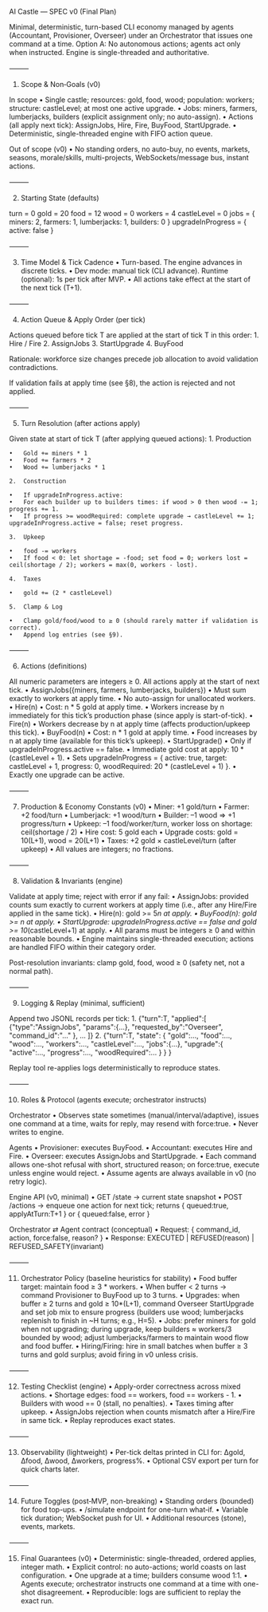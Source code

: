 AI Castle — SPEC v0 (Final Plan)

Minimal, deterministic, turn-based CLI economy managed by agents (Accountant, Provisioner, Overseer) under an Orchestrator that issues one command at a time. Option A: No autonomous actions; agents act only when instructed. Engine is single-threaded and authoritative.

⸻

1) Scope & Non‑Goals (v0)

In scope
	•	Single castle; resources: gold, food, wood; population: workers; structure: castleLevel; at most one active upgrade.
	•	Jobs: miners, farmers, lumberjacks, builders (explicit assignment only; no auto-assign).
	•	Actions (all apply next tick): AssignJobs, Hire, Fire, BuyFood, StartUpgrade.
	•	Deterministic, single-threaded engine with FIFO action queue.

Out of scope (v0)
	•	No standing orders, no auto-buy, no events, markets, seasons, morale/skills, multi-projects, WebSockets/message bus, instant actions.

⸻

2) Starting State (defaults)

turn = 0
gold = 20
food = 12
wood = 0
workers = 4
castleLevel = 0
jobs = { miners: 2, farmers: 1, lumberjacks: 1, builders: 0 }
upgradeInProgress = { active: false }


⸻

3) Time Model & Tick Cadence
	•	Turn-based. The engine advances in discrete ticks.
	•	Dev mode: manual tick (CLI advance). Runtime (optional): 1s per tick after MVP.
	•	All actions take effect at the start of the next tick (T+1).

⸻

4) Action Queue & Apply Order (per tick)

Actions queued before tick T are applied at the start of tick T in this order:
	1.	Hire / Fire
	2.	AssignJobs
	3.	StartUpgrade
	4.	BuyFood

Rationale: workforce size changes precede job allocation to avoid validation contradictions.

If validation fails at apply time (see §8), the action is rejected and not applied.

⸻

5) Turn Resolution (after actions apply)

Given state at start of tick T (after applying queued actions):
	1.	Production

	•	Gold += miners * 1
	•	Food += farmers * 2
	•	Wood += lumberjacks * 1

	2.	Construction

	•	If upgradeInProgress.active:
	•	For each builder up to builders times: if wood > 0 then wood -= 1; progress += 1.
	•	If progress >= woodRequired: complete upgrade → castleLevel += 1; upgradeInProgress.active = false; reset progress.

	3.	Upkeep

	•	food -= workers
	•	If food < 0: let shortage = -food; set food = 0; workers lost = ceil(shortage / 2); workers = max(0, workers - lost).

	4.	Taxes

	•	gold += (2 * castleLevel)

	5.	Clamp & Log

	•	Clamp gold/food/wood to ≥ 0 (should rarely matter if validation is correct).
	•	Append log entries (see §9).

⸻

6) Actions (definitions)

All numeric parameters are integers ≥ 0. All actions apply at the start of next tick.
	•	AssignJobs({miners, farmers, lumberjacks, builders})
	•	Must sum exactly to workers at apply time.
	•	No auto-assign for unallocated workers.
	•	Hire(n)
	•	Cost: n * 5 gold at apply time.
	•	Workers increase by n immediately for this tick’s production phase (since apply is start-of-tick).
	•	Fire(n)
	•	Workers decrease by n at apply time (affects production/upkeep this tick).
	•	BuyFood(n)
	•	Cost: n * 1 gold at apply time.
	•	Food increases by n at apply time (available for this tick’s upkeep).
	•	StartUpgrade()
	•	Only if upgradeInProgress.active == false.
	•	Immediate gold cost at apply: 10 * (castleLevel + 1).
	•	Sets upgradeInProgress = { active: true, target: castleLevel + 1, progress: 0, woodRequired: 20 * (castleLevel + 1) }.
	•	Exactly one upgrade can be active.

⸻

7) Production & Economy Constants (v0)
	•	Miner: +1 gold/turn
	•	Farmer: +2 food/turn
	•	Lumberjack: +1 wood/turn
	•	Builder: –1 wood ⇒ +1 progress/turn
	•	Upkeep: –1 food/worker/turn, worker loss on shortage: ceil(shortage / 2)
	•	Hire cost: 5 gold each
	•	Upgrade costs: gold = 10(L+1), wood = 20(L+1)
	•	Taxes: +2 gold × castleLevel/turn (after upkeep)
	•	All values are integers; no fractions.

⸻

8) Validation & Invariants (engine)

Validate at apply time; reject with error if any fail:
	•	AssignJobs: provided counts sum exactly to current workers at apply time (i.e., after any Hire/Fire applied in the same tick).
	•	Hire(n): gold >= 5*n at apply.
	•	BuyFood(n): gold >= n at apply.
	•	StartUpgrade: upgradeInProgress.active == false and gold >= 10*(castleLevel+1) at apply.
	•	All params must be integers ≥ 0 and within reasonable bounds.
	•	Engine maintains single-threaded execution; actions are handled FIFO within their category order.

Post-resolution invariants: clamp gold, food, wood ≥ 0 (safety net, not a normal path).

⸻

9) Logging & Replay (minimal, sufficient)

Append two JSONL records per tick:
	1.	{"turn":T, "applied":[ {"type":"AssignJobs", "params":{...}, "requested_by":"Overseer", "command_id":"..." }, ... ]}
	2.	{"turn":T, "state": { "gold":..., "food":..., "wood":..., "workers":..., "castleLevel":..., "jobs":{...}, "upgrade":{ "active":..., "progress":..., "woodRequired":... } } }

Replay tool re-applies logs deterministically to reproduce states.

⸻

10) Roles & Protocol (agents execute; orchestrator instructs)

Orchestrator
	•	Observes state sometimes (manual/interval/adaptive), issues one command at a time, waits for reply, may resend with force:true.
	•	Never writes to engine.

Agents
	•	Provisioner: executes BuyFood.
	•	Accountant: executes Hire and Fire.
	•	Overseer: executes AssignJobs and StartUpgrade.
	•	Each command allows one-shot refusal with short, structured reason; on force:true, execute unless engine would reject.
	•	Assume agents are always available in v0 (no retry logic).

Engine API (v0, minimal)
	•	GET /state → current state snapshot
	•	POST /actions → enqueue one action for next tick; returns { queued:true, applyAtTurn:T+1 } or { queued:false, error }

Orchestrator ⇄ Agent contract (conceptual)
	•	Request: { command_id, action, force:false, reason? }
	•	Response: EXECUTED | REFUSED(reason) | REFUSED_SAFETY(invariant)

⸻

11) Orchestrator Policy (baseline heuristics for stability)
	•	Food buffer target: maintain food ≥ 3 * workers.
	•	When buffer < 2 turns → command Provisioner to BuyFood up to 3 turns.
	•	Upgrades: when buffer ≥ 2 turns and gold ≥ 10*(L+1), command Overseer StartUpgrade and set job mix to ensure progress (builders use wood; lumberjacks replenish to finish in ~H turns; e.g., H=5).
	•	Jobs: prefer miners for gold when not upgrading; during upgrade, keep builders ≈ workers/3 bounded by wood; adjust lumberjacks/farmers to maintain wood flow and food buffer.
	•	Hiring/Firing: hire in small batches when buffer ≥ 3 turns and gold surplus; avoid firing in v0 unless crisis.

⸻

12) Testing Checklist (engine)
	•	Apply-order correctness across mixed actions.
	•	Shortage edges: food == workers, food == workers - 1.
	•	Builders with wood == 0 (stall, no penalties).
	•	Taxes timing after upkeep.
	•	AssignJobs rejection when counts mismatch after a Hire/Fire in same tick.
	•	Replay reproduces exact states.

⸻

13) Observability (lightweight)
	•	Per-tick deltas printed in CLI for: Δgold, Δfood, Δwood, Δworkers, progress%.
	•	Optional CSV export per turn for quick charts later.

⸻

14) Future Toggles (post‑MVP, non-breaking)
	•	Standing orders (bounded) for food top-ups.
	•	/simulate endpoint for one-turn what‑if.
	•	Variable tick duration; WebSocket push for UI.
	•	Additional resources (stone), events, markets.

⸻

15) Final Guarantees (v0)
	•	Deterministic: single-threaded, ordered applies, integer math.
	•	Explicit control: no auto-actions; world coasts on last configuration.
	•	One upgrade at a time; builders consume wood 1:1.
	•	Agents execute; orchestrator instructs one command at a time with one-shot disagreement.
	•	Reproducible: logs are sufficient to replay the exact run.
